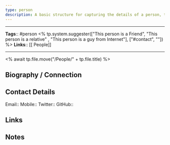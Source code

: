 ```yaml
---
type: person
description: A basic structure for capturing the details of a person, they could be a contact or a research subject
---
```


---
**Tags**:: #person <% tp.system.suggester(["This person is a Friend", "This person is a relative" , "This person is a guy from Internet"], ["#contact", ""]) %>
**Links**:: [[ People]]

---

<% await tp.file.move("/People/" + tp.file.title) %>
## Biography / Connection
<!-- If you have a bio of the person, you can enter it here -->

## Contact Details
<!-- If the person is a contact, put their details here -->
Email:: 
Mobile::
Twitter::
GitHub::

## Links
<!-- Any links go here, like book or article links, links to bios, wiki pages, etc. -->

## Notes
<!-- Any additional notes -->